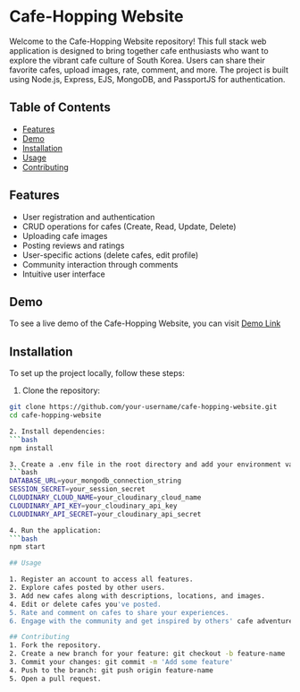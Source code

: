 # Cafe-Hopping Website

Welcome to the Cafe-Hopping Website repository! This full stack web application is designed to bring together cafe enthusiasts who want to explore the vibrant cafe culture of South Korea. Users can share their favorite cafes, upload images, rate, comment, and more. The project is built using Node.js, Express, EJS, MongoDB, and PassportJS for authentication.


## Table of Contents

- [Features](#features)
- [Demo](#demo)
- [Installation](#installation)
- [Usage](#usage)
- [Contributing](#contributing)

## Features

- User registration and authentication
- CRUD operations for cafes (Create, Read, Update, Delete)
- Uploading cafe images
- Posting reviews and ratings
- User-specific actions (delete cafes, edit profile)
- Community interaction through comments
- Intuitive user interface

## Demo

To see a live demo of the Cafe-Hopping Website, you can visit [Demo Link](https://cafe-hoppers.onrender.com)

## Installation

To set up the project locally, follow these steps:

1. Clone the repository:
  ```bash
  git clone https://github.com/your-username/cafe-hopping-website.git
  cd cafe-hopping-website

2. Install dependencies:
  ```bash
  npm install

3. Create a .env file in the root directory and add your environment variables:
  ```bash
  DATABASE_URL=your_mongodb_connection_string
  SESSION_SECRET=your_session_secret
  CLOUDINARY_CLOUD_NAME=your_cloudinary_cloud_name
  CLOUDINARY_API_KEY=your_cloudinary_api_key
  CLOUDINARY_API_SECRET=your_cloudinary_api_secret

4. Run the application:
  ```bash
  npm start

## Usage

  1. Register an account to access all features.
  2. Explore cafes posted by other users.
  3. Add new cafes along with descriptions, locations, and images.
  4. Edit or delete cafes you've posted.
  5. Rate and comment on cafes to share your experiences.
  6. Engage with the community and get inspired by others' cafe adventures.

## Contributing
  1. Fork the repository.
  2. Create a new branch for your feature: git checkout -b feature-name
  3. Commit your changes: git commit -m 'Add some feature'
  4. Push to the branch: git push origin feature-name
  5. Open a pull request.


